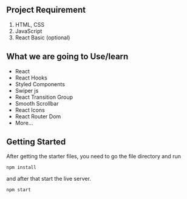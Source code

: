 ## Project Requirement

1. HTML, CSS
1. JavaScript
1. React Basic (optional)

## What we are going to Use/learn

- React
- React Hooks
- Styled Components
- Swiper js
- React Transition Group
- Smooth Scrollbar
- React Icons
- React Router Dom
- More...

## Getting Started

After getting the starter files, you need to go the file directory and run

```shell
npm install
```

and after that start the live server.

```shell
npm start
```
